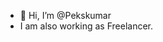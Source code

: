 - 👋 Hi, I’m @Pekskumar
- I am also working as Freelancer.

<!---
Pekskumar/Pekskumar is a ✨ special ✨ repository because its `README.md` (this file) appears on your GitHub profile.
You can click the Preview link to take a look at your changes.
--->

